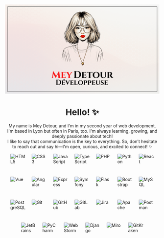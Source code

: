 <p align="center">
  <img src="./mainImage.png" alt="Welcome Banner" />
</p>

<h1 align="center">Hello! ✨</h1>
<p align="center">
  My name is Mey Detour, and I'm in my second year of web development. <br>
  I'm based in Lyon but often in Paris, too. I'm always learning, growing, and deeply passionate about tech! <br>
  I like to say that communication is the key to everything. So, don’t hesitate to reach out and say hi—I'm open, curious, and excited to connect! ✨
</p>
 
<div style="display: flex; flex-direction: row; flex-wrap: wrap; justify-content: center; gap: 20px; padding: 20px width : 100%; align-items:center">
      <img src="https://cdn.jsdelivr.net/gh/devicons/devicon/icons/html5/html5-original.svg" alt="HTML5" width="50" height="50" style="margin-bottom: 5px;">
      <img src="https://cdn.jsdelivr.net/gh/devicons/devicon/icons/css3/css3-original.svg" alt="CSS3" width="50" height="50" style="margin-bottom: 5px;">
      <img src="https://cdn.jsdelivr.net/gh/devicons/devicon/icons/javascript/javascript-original.svg" alt="JavaScript" width="50" height="50" style="margin-bottom: 5px;">
      <img src="https://cdn.jsdelivr.net/gh/devicons/devicon/icons/typescript/typescript-original.svg" alt="TypeScript" width="50" height="50" style="margin-bottom: 5px;">
      <img src="https://cdn.jsdelivr.net/gh/devicons/devicon/icons/php/php-original.svg" alt="PHP" width="50" height="50" style="margin-bottom: 5px;">
      <img src="https://cdn.jsdelivr.net/gh/devicons/devicon/icons/python/python-original.svg" alt="Python" width="50" height="50" style="margin-bottom: 5px;">
      <img src="https://cdn.jsdelivr.net/gh/devicons/devicon/icons/react/react-original.svg" alt="React" width="50" height="50" style="margin-bottom: 5px;">
      <img src="https://cdn.jsdelivr.net/gh/devicons/devicon/icons/vuejs/vuejs-original.svg" alt="Vue" width="50" height="50" style="margin-bottom: 5px;">
      <img src="https://cdn.jsdelivr.net/gh/devicons/devicon/icons/angular/angular-original.svg" alt="Angular" width="50" height="50" style="margin-bottom: 5px;">
      <img src="https://ajeetchaulagain.com/static/7cb4af597964b0911fe71cb2f8148d64/7ab40/express-js.png" alt="Express" width="50" height="50" style="margin-bottom: 5px;">
      <img src="https://avatars.githubusercontent.com/u/143937?s=200&v=4" alt="Symfony" width="50" height="50" style="margin-bottom: 5px;">
    <img src="https://static-00.iconduck.com/assets.00/programming-language-flask-icon-512x457-79fa8wsi.png" alt="Flask" width="50" height="50" style="margin-bottom: 5px;">
      <img src="https://cdn.jsdelivr.net/gh/devicons/devicon/icons/bootstrap/bootstrap-original.svg" alt="Bootstrap" width="50" height="50" style="margin-bottom: 5px;">
      <img src="https://cdn.jsdelivr.net/gh/devicons/devicon/icons/mysql/mysql-original.svg" alt="MySQL" width="50" height="50" style="margin-bottom: 5px;">
      <img src="https://cdn.jsdelivr.net/gh/devicons/devicon/icons/postgresql/postgresql-original.svg" alt="PostgreSQL" width="50" height="50" style="margin-bottom: 5px;">
      <img src="https://cdn.jsdelivr.net/gh/devicons/devicon/icons/git/git-original.svg" alt="Git" width="50" height="50" style="margin-bottom: 5px;">
      <img src="https://cdn.jsdelivr.net/gh/devicons/devicon/icons/github/github-original.svg" alt="GitHub" width="50" height="50" style="margin-bottom: 5px;">
      <img src="https://cdn.jsdelivr.net/gh/devicons/devicon/icons/gitlab/gitlab-original.svg" alt="GitLab" width="50" height="50" style="margin-bottom: 5px;">
      <img src="https://cdn.jsdelivr.net/gh/devicons/devicon/icons/jira/jira-original.svg" alt="Jira" width="50" height="50" style="margin-bottom: 5px;">
  <img src="https://cdn.jsdelivr.net/gh/devicons/devicon/icons/apache/apache-original.svg" alt="Apache" width="50" height="50" style="margin-bottom: 5px;">
      <img src="https://cdn.jsdelivr.net/gh/devicons/devicon/icons/postman/postman-original.svg" alt="Postman" width="50" height="50" style="margin-bottom: 5px;">
      <img src="https://cdn.jsdelivr.net/gh/devicons/devicon/icons/jetbrains/jetbrains-original.svg" alt="JetBrains" width="50" height="50" style="margin-bottom: 5px;">
      <img src="https://cdn.jsdelivr.net/gh/devicons/devicon/icons/pycharm/pycharm-original.svg" alt="PyCharm" width="50" height="50" style="margin-bottom: 5px;">
      <img src="https://cdn.jsdelivr.net/gh/devicons/devicon/icons/webstorm/webstorm-original.svg" alt="WebStorm" width="50" height="50" style="margin-bottom: 5px;">

<img src="https://cdn.jsdelivr.net/gh/devicons/devicon/icons/django/django-plain.svg" alt="Django" width="50" height="50" style="margin-bottom: 5px;">
<img src="https://miro.com/favicon.ico" alt="Miro" width="50" height="50" style="margin-bottom: 5px;">
<img src="https://www.gitkraken.com/wp-content/uploads/2024/05/Union-2.svg" alt="GitKraken" width="50" height="50" style="margin-bottom: 5px;">


</div>
